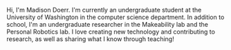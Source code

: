 Hi, I'm Madison Doerr. I'm currently an undergraduate student at the University of Washington in the computer science department. In addition to school,
I'm an undergraduate researcher in the Makeability lab and the Personal Robotics lab. I love creating new technology and contributing to research, as well 
as sharing what I know through teaching!

<!---
mcdoerr/mcdoerr is a ✨ special ✨ repository because its `README.md` (this file) appears on your GitHub profile.
You can click the Preview link to take a look at your changes.
--->
